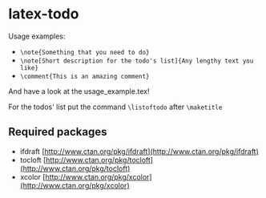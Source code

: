 # latex-todo

Usage examples:
- `\note{Something that you need to do}`
- `\note[Short description for the todo's list]{Any lengthy text you like}`
- `\comment{This is an amazing comment}`

And have a look at the usage_example.tex!


For the todos' list put the command `\listoftodo` after `\maketitle`


## Required packages

- ifdraft [http://www.ctan.org/pkg/ifdraft](http://www.ctan.org/pkg/ifdraft)
- tocloft [http://www.ctan.org/pkg/tocloft](http://www.ctan.org/pkg/tocloft)
- xcolor  [http://www.ctan.org/pkg/xcolor](http://www.ctan.org/pkg/xcolor)

